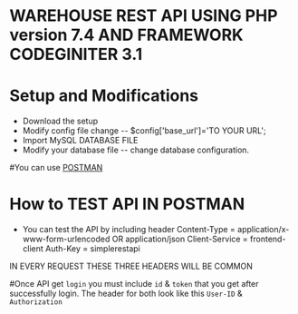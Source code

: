 # WAREHOUSE REST API USING PHP version 7.4 AND FRAMEWORK CODEGINITER 3.1


# Setup and Modifications
* Download the setup
* Modify config file change -- $config['base_url']='TO YOUR URL';  
* Import MySQL DATABASE FILE
* Modify your database file -- change database configuration.


#You can use [POSTMAN](https://www.getpostman.com/)

# How to TEST API IN POSTMAN 
* You can test the API by including header 
	Content-Type = application/x-www-form-urlencoded OR application/json
	Client-Service = frontend-client
	Auth-Key = simplerestapi

 IN EVERY REQUEST THESE THREE HEADERS WILL BE COMMON

#Once API get `login` you must include `id` & `token` that you get after successfully login. The header for both look like this `User-ID` & `Authorization`

